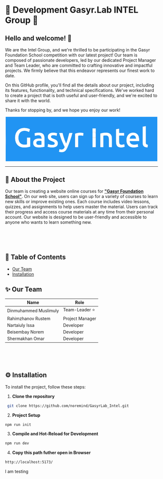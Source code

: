 
# 🌟 Development Gasyr.Lab INTEL Group 🌟



## Hello and welcome! :wave:


We are the Intel Group, and we're thrilled to be participating in the Gasyr Foundation School competition with our latest project! Our team is composed of passionate developers, led by our dedicated Project Manager and Team Leader, who are committed to crafting innovative and impactful projects. We firmly believe that this endeavor represents our finest work to date.

On this GitHub profile, you'll find all the details about our project, including its features, functionality, and technical specifications. We've worked hard to create a project that is both useful and user-friendly, and we're excited to share it with the world.

Thanks for stopping by, and we hope you enjoy our work!


<p align="center">
	<img src="markdown-img/logo.png" width="500px">
</p>

---




## 🚀 About the Project

Our team is creating a website online courses for __<u>"Gasyr Foundation School"</u>__. On our web site, users can sign up for a variety of courses to learn new skills or improve existing ones. Each course includes video lessons, quizzes, and assignments to help users master the material. Users can track their progress and access course materials at any time from their personal account. Our website is designed to be user-friendly and accessible to anyone who wants to learn something new.



<br>
<br>
<br>

## 📝 Table of Contents

- [Our Team](#sparkles-our-team)
- [Installation](#gear-installation)

## :sparkles: Our Team




| Name             | Role            |
| ---------------- | -------------- |
| Dinmuhammed Muslimuly | Team-Leader :star:  |
| Rahimzhanov Rustem   | Project Manager      |
| Nartaiuly Issa    | Developer      |
| Beisembay Norem | Developer      |
| Shermakhan Omar        | Developer      |

</div>




<br>
<br>
<br>

## :gear: Installation

To install the project, follow these steps:

1. __Clone the repository__

```sh
 git clone https://github.com/noremind/GasyrLab_Intel.git
```

2. __Project Setup__

```sh
npm run init
```


3. __Compile and Hot-Reload for Development__

```sh
npm run dev
```


4. __Copy this path futher open in Browser__
```sh
http://localhost:5173/
```

I am testing





